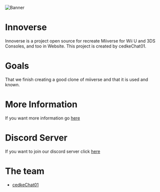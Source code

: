 ![Banner](http://innoverse.alwaysdata.net/img/innoverse_logo.png)

# Innoverse
Innoverse is a project open source for recreate Miiverse for Wii U and 3DS Consoles, and too in Website.
This project is created by cedkeChat01.

# Goals
That we finish creating a good clone of miiverse and that it is used and known.

# More Information
If you want more information go [here](https://InnoverseTeam/Innoverse/blob/main/MORE.md)

# Discord Server
If you want to join our discord server click [here](https://discord.gg/caSHajnf)

# The team
- [cedkeChat01](https://github/00cedke/)
